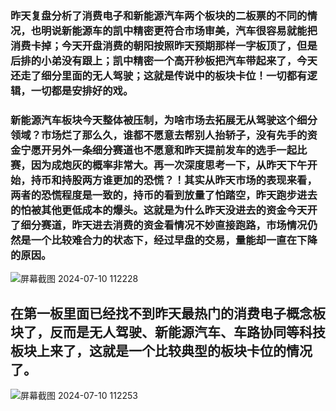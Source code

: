### 昨天复盘分析了消费电子和新能源汽车两个板块的二板票的不同的情况，也明说新能源车的凯中精密更符合市场审美，汽车很容易就能把消费卡掉；今天开盘消费的朝阳按照昨天预期那样一字板顶了，但是后排的小弟没有跟上；凯中精密一个高开秒板把汽车带起来了，今天还走了细分里面的无人驾驶；这就是传说中的板块卡位！一切都有逻辑，一切都是安排好的戏。

### 新能源汽车板块今天整体被压制，为啥市场去拓展无从驾驶这个细分领域？市场烂了那么久，谁都不愿意去帮别人抬轿子，没有先手的资金宁愿开另外一条细分赛道也不愿意和昨天提前发车的选手一起比赛，因为成炮灰的概率非常大。再一次深度思考一下，从昨天下午开始，持币和持股两方谁更加的恐慌？！其实从昨天市场的表现来看，两者的恐慌程度是一致的，持币的看到放量了怕踏空，昨天跑步进去的怕被其他更低成本的爆头。这就是为什么昨天没进去的资金今天开了细分赛道，昨天进去消费的资金看情况不妙直接跑路，市场情况仍然是一个比较难合力的状态下，经过早盘的交易，量能却一直在下降的原因。
![屏幕截图 2024-07-10 112228](https://github.com/kklee888/blog/assets/141330778/a27ac701-b751-4b2a-a854-93d904c396fe)
## 在第一板里面已经找不到昨天最热门的消费电子概念板块了，反而是无人驾驶、新能源汽车、车路协同等科技板块上来了，这就是一个比较典型的板块卡位的情况了。
![屏幕截图 2024-07-10 112253](https://github.com/kklee888/blog/assets/141330778/a8a2003b-b267-4275-8b58-2f645265fe57)
